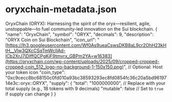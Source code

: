# oryxchain-metadata.json
OryxChain (ORYX): Harnessing the spirit of the oryx—resilient, agile, unstoppable—to fuel community-led innovation on the Sui blockchain.
{
  "name": "OryxChain",
  "symbol": "ORYX",
  "decimals": 9,
  "description": "ORYX Coin on Sui Blockchain",
  "icon_url": "[https://lh3.googleusercontent.com/Wf0As9ueaCswsDKB8aL9cr2OhH23kHtH__Vlw3QXcCSqTmWcIIAd-lCb2XrJ7lDlffQCPgKjF9tmvrx_GBPm2YA=w16383](https://oryxchain.com/wp-content/uploads/2025/09/cropped-cropped-cropped-coin_512_logo-no-background-1-150x150.png)",  // Optional: Host your token icon
  "coin_type": "0xc9cecc8bc68150c0fd010a93bc38593293ec8fd0854fc36c20a5bd9619714e3c::oryx::ORYX",
  "supply": {
    "total": "1000000000",  // Replace with your total supply (e.g., 1B tokens with 9 decimals)
    "mutable": false       // Set to `true` if supply can change
  }
}
